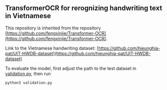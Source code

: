 ## TransformerOCR for rerognizing handwriting text in Vietnamese

This repository is inherited from the repository [https://github.com/fengxinjie/Transformer-OCR](https://github.com/fengxinjie/Transformer-OCR).

Link to the Vietnamese handwriting dataset: [https://github.com/hieunghia-pat/UIT-HWDB-dataset](https://github.com/hieunghia-pat/UIT-HWDB-dataset)

To evaluate the model, first adjust the path to the test dataset in [validation.py](validation.py), then run

```bash
python3 validation.py
```